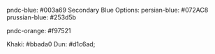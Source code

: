 pndc-blue: #003a69
Secondary Blue Options:
persian-blue: #072AC8
prussian-blue: #253d5b

pndc-orange: #f97521

<!-- Contenders for Separator -->

Khaki: #bbada0
Dun: #d1c6ad;
